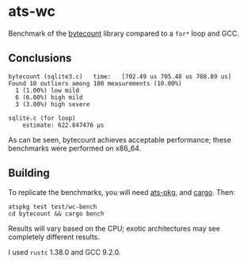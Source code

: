 # ats-wc

Benchmark of the [bytecount](https://docs.rs/bytecount/) library compared to
a `for*` loop and GCC.

## Conclusions

```
bytecount (sqlite3.c)   time:   [702.49 us 705.48 us 708.89 us]
Found 10 outliers among 100 measurements (10.00%)
  1 (1.00%) low mild
  6 (6.00%) high mild
  3 (3.00%) high severe

sqlite.c (for loop)
    estimate: 622.847476 μs
```

As can be seen, bytecount achieves acceptable performance; these
benchmarks were performed on x86\_64.

## Building

To replicate the benchmarks, you will need
[ats-pkg](http://hackage.haskell.org/package/ats-pkg),
and [cargo](https://rustup.rs/). Then:

```
atspkg test test/wc-bench
cd bytecount && cargo bench
```

Results will vary based on the CPU; exotic architectures may see
completely different results.

I used `rustc` 1.38.0 and GCC 9.2.0.
